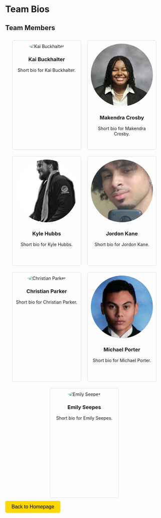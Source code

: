 # Team Bios

<style>
.team-bio {
    display: inline-block;
    width: 220px;
    height: 350px;
    margin: 10px;
    padding: 10px;
    border: 1px solid #ddd;
    border-radius: 5px;
    text-align: center;
    box-sizing: border-box;
}
.team-bio img {
    width: 200px;
    height: 200px;
    border-radius: 50%;
    object-fit: cover;
}
.team-bio-container {
    display: flex;
    justify-content: center;
    flex-wrap: wrap;
}
</style>

## Team Members

<div class="team-bio-container">
    <div class="team-bio">
        <img src="images/kai_image.png" alt="Kai Buckhalter">
        <h3>Kai Buckhalter</h3>
        <p>Short bio for Kai Buckhalter.</p>
    </div>
    <div class="team-bio">
        <img src="images/makendra_image.png" alt="Makendra Crosby">
        <h3>Makendra Crosby</h3>
        <p>Short bio for Makendra Crosby.</p>
    </div>
    <div class="team-bio">
        <img src="images/kyle_image.png" alt="Kyle Hubbs">
        <h3>Kyle Hubbs</h3>
        <p>Short bio for Kyle Hubbs.</p>
    </div>
    <div class="team-bio">
        <img src="images/jordon_image.png" alt="Jordon Kane">
        <h3>Jordon Kane</h3>
        <p>Short bio for Jordon Kane.</p>
    </div>
    <div class="team-bio">
        <img src="images/christian_image.png" alt="Christian Parker">
        <h3>Christian Parker</h3>
        <p>Short bio for Christian Parker.</p>
    </div>
    <div class="team-bio">
        <img src="images/michael_image.png" alt="Michael Porter">
        <h3>Michael Porter</h3>
        <p>Short bio for Michael Porter.</p>
    </div>
    <div class="team-bio">
        <img src="images/emily_image.png" alt="Emily Seepes">
        <h3>Emily Seepes</h3>
        <p>Short bio for Emily Seepes.</p>
    </div>
</div>

<a href="https://KyleHubbs008.github.io/CS410_Diamond/" style="text-decoration: none;">
    <button style="
        display: inline-block;
        padding: 10px 20px;
        font-size: 16px;
        cursor: pointer;
        text-align: center;
        text-decoration: none;
        outline: none;
        color: #000;
        background-color: #FFD700;
        border: none;
        border-radius: 5px;
        transition: background-color 0.3s ease;">
        Back to Homepage
    </button>
</a>

<script>
    document.querySelector('a[href="https://KyleHubbs008.github.io/CS410_Diamond/"] button').addEventListener('mousedown', function() {
        this.style.backgroundColor = '#FFEC8B';
    });
    document.querySelector('a[href="https://KyleHubbs008.github.io/CS410_Diamond/"] button').addEventListener('mouseup', function() {
        this.style.backgroundColor = '#FFD700';
    });
</script>

